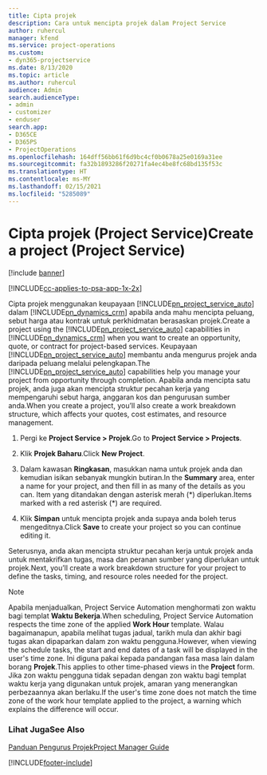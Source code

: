 ```yaml
---
title: Cipta projek
description: Cara untuk mencipta projek dalam Project Service
author: ruhercul
manager: kfend
ms.service: project-operations
ms.custom:
- dyn365-projectservice
ms.date: 8/13/2020
ms.topic: article
ms.author: ruhercul
audience: Admin
search.audienceType:
- admin
- customizer
- enduser
search.app:
- D365CE
- D365PS
- ProjectOperations
ms.openlocfilehash: 164dff56bb61f6d9bc4cf0b0678a25e0169a31ee
ms.sourcegitcommit: fa32b1893286f20271fa4ec4be8fc68bd135f53c
ms.translationtype: HT
ms.contentlocale: ms-MY
ms.lasthandoff: 02/15/2021
ms.locfileid: "5285089"
---
```

# <a name="create-a-project-project-service"></a><span data-ttu-id="f2474-103">Cipta projek (Project Service)</span><span class="sxs-lookup"><span data-stu-id="f2474-103">Create a project (Project Service)</span></span>

[!include [banner](../includes/psa-now-project-operations.md)]

[!INCLUDE[cc-applies-to-psa-app-1x-2x](../includes/cc-applies-to-psa-app-1x-2x.md)]

<span data-ttu-id="f2474-104">Cipta projek menggunakan keupayaan [!INCLUDE[pn_project_service_auto](../includes/pn-project-service-auto.md)] dalam [!INCLUDE[pn_dynamics_crm](../includes/pn-dynamics-crm.md)] apabila anda mahu mencipta peluang, sebut harga atau kontrak untuk perkhidmatan berasaskan projek.</span><span class="sxs-lookup"><span data-stu-id="f2474-104">Create a project using the [!INCLUDE[pn_project_service_auto](../includes/pn-project-service-auto.md)] capabilities in [!INCLUDE[pn_dynamics_crm](../includes/pn-dynamics-crm.md)] when you want to create an opportunity, quote, or contract for project-based services.</span></span> <span data-ttu-id="f2474-105">Keupayaan [!INCLUDE[pn_project_service_auto](../includes/pn-project-service-auto.md)] membantu anda mengurus projek anda daripada peluang melalui pelengkapan.</span><span class="sxs-lookup"><span data-stu-id="f2474-105">The [!INCLUDE[pn_project_service_auto](../includes/pn-project-service-auto.md)] capabilities help you manage your project from opportunity through completion.</span></span> <span data-ttu-id="f2474-106">Apabila anda mencipta satu projek, anda juga akan mencipta struktur pecahan kerja yang mempengaruhi sebut harga, anggaran kos dan pengurusan sumber anda.</span><span class="sxs-lookup"><span data-stu-id="f2474-106">When you create a project, you’ll also create a work breakdown structure, which affects your quotes, cost estimates, and resource management.</span></span>  
  
1.  <span data-ttu-id="f2474-107">Pergi ke **Project Service > Projek**.</span><span class="sxs-lookup"><span data-stu-id="f2474-107">Go to **Project Service > Projects**.</span></span>  
  
2.  <span data-ttu-id="f2474-108">Klik **Projek Baharu**.</span><span class="sxs-lookup"><span data-stu-id="f2474-108">Click **New Project**.</span></span>  
  
3.  <span data-ttu-id="f2474-109">Dalam kawasan **Ringkasan**, masukkan nama untuk projek anda dan kemudian isikan sebanyak mungkin butiran.</span><span class="sxs-lookup"><span data-stu-id="f2474-109">In the **Summary** area, enter a name for your project, and then fill in as many of the details as you can.</span></span> <span data-ttu-id="f2474-110">Item yang ditandakan dengan asterisk merah (\*) diperlukan.</span><span class="sxs-lookup"><span data-stu-id="f2474-110">Items marked with a red asterisk (\*) are required.</span></span>  
  
4.  <span data-ttu-id="f2474-111">Klik **Simpan** untuk mencipta projek anda supaya anda boleh terus mengeditnya.</span><span class="sxs-lookup"><span data-stu-id="f2474-111">Click **Save** to create your project so you can continue editing it.</span></span>  
  
<span data-ttu-id="f2474-112">Seterusnya, anda akan mencipta struktur pecahan kerja untuk projek anda untuk mentakrifkan tugas, masa dan peranan sumber yang diperlukan untuk projek.</span><span class="sxs-lookup"><span data-stu-id="f2474-112">Next, you’ll create a work breakdown structure for your project to define the tasks, timing, and resource roles needed for the project.</span></span>  

> [!NOTE]
> <span data-ttu-id="f2474-113">Apabila menjadualkan, Project Service Automation menghormati zon waktu bagi templat **Waktu Bekerja**.</span><span class="sxs-lookup"><span data-stu-id="f2474-113">When scheduling, Project Service Automation respects the time zone of the applied **Work Hour** template.</span></span> <span data-ttu-id="f2474-114">Walau bagaimanapun, apabila melihat tugas jadual, tarikh mula dan akhir bagi tugas akan dipaparkan dalam zon waktu pengguna.</span><span class="sxs-lookup"><span data-stu-id="f2474-114">However, when viewing the schedule tasks, the start and end dates of a task will be displayed in the user's time zone.</span></span> <span data-ttu-id="f2474-115">Ini diguna pakai kepada pandangan fasa masa lain dalam borang **Projek**.</span><span class="sxs-lookup"><span data-stu-id="f2474-115">This applies to other time-phased views in the **Project** form.</span></span> <span data-ttu-id="f2474-116">Jika zon waktu pengguna tidak sepadan dengan zon waktu bagi templat waktu kerja yang digunakan untuk projek, amaran yang menerangkan perbezaannya akan berlaku.</span><span class="sxs-lookup"><span data-stu-id="f2474-116">If the user's time zone does not match the time zone of the work hour template applied to the project, a warning which explains the difference will occur.</span></span> 
  
### <a name="see-also"></a><span data-ttu-id="f2474-117">Lihat Juga</span><span class="sxs-lookup"><span data-stu-id="f2474-117">See Also</span></span>  
 [<span data-ttu-id="f2474-118">Panduan Pengurus Projek</span><span class="sxs-lookup"><span data-stu-id="f2474-118">Project Manager Guide</span></span>](../psa/project-manager-guide.md)


[!INCLUDE[footer-include](../includes/footer-banner.md)]